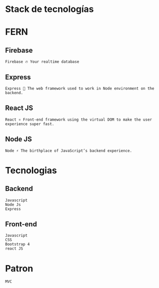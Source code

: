 # Stack de tecnologías
# FERN

## Firebase
    
    Firebase 🔥 Your realtime database 

## Express
    
    Express 🚂 The web framework used to work in Node environment on the backend.

## React JS

    React ⚛️ Front-end framework using the virtual DOM to make the user experience super fast.

## Node JS

    Node ⚡️ The birthplace of JavaScript’s backend experience.


# Tecnologias

## Backend 
    Javascript
    Node Js
    Express

## Front-end
    Javascript 
    CSS
    Bootstrap 4
    react JS
    
# Patron
    MVC